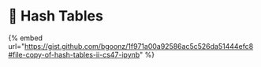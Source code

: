 # 🥅 Hash Tables

{% embed url="https://gist.github.com/bgoonz/1f971a00a92586ac5c526da51444efc8#file-copy-of-hash-tables-ii-cs47-ipynb" %}
